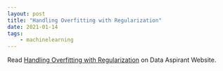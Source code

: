 ```yaml
---
layout: post
title: "Handling Overfitting with Regularization"
date: 2021-01-14
tags: 
	- machinelearning
---
```


Read [Handling Overfitting with Regularization](https://dataaspirant.com/handle-overfitting-with-regularization/) on Data Aspirant Website.